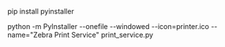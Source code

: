 <!-- install package -->
pip install pyinstaller


<!-- create .exe -->
python -m PyInstaller --onefile --windowed --icon=printer.ico --name="Zebra Print Service" print_service.py 